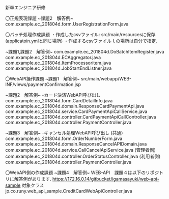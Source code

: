 新卒エンジニア研修

〇正規表現課題
~課題2　解答例~
com.example.ec_201804d.form.UserRegistrationForm.java

〇バッチ処理作成課題
・作成したcsvファイル: src/main/resourcesに保存.(applicatoin.ymlと同じ場所)
・作成するcsvファイルｌの場所は自分で指定.

~課題1,課題2　解答例~
com.example.ec_201804d.DoBatchItemRegister.java
com.example.ec_201804d.ECAggregator.java
com.example.ec_201804d.ItemProcessoritem.java
com.example.ec_201804d.JobStartEndListner.java

〇WebAPI操作課題
~課題1　解答例~
src/main/webapp/WEB-INF/views/paymentConfirmation.jsp

~課題2　解答例~
-カード決済WebAPI呼び出し
com.example.ec_201804d.form.CardDetailInfo.java
com.example.ec_201804d.domain.ResponseCardPaymentApi.java
com.example.ec_201804d.service.CardPaymentApiCallService.java
com.example.ec_201804d.controller.CardPaymentApiCallController.java
com.example.ec_201804d.controller.PaymentController.java

~課題3　解答例~
-キャンセル処理WebAPI呼び出し
(共通)
com.example.ec_201804d.form.OrderNumberForm.java
com.example.ec_201804d.domain.ResponseCancelAPIDomain.java
com.example.ec_201804d.service.CallCancelApiService.java
(管理者側)
com.example.ec_201804d.controller.OrderStatusController.java
(利用者側)
com.example.ec_201804d.controller.PaymentController.java

〇WebAPI側の作成課題
~課題4　解答例~
WEB-API　課題４は以下のリポジトリに解答例があります.
 https://172.16.0.14/gitbucket/igamasayuki/web-api-sample
 対象クラス
 jp.co.runy.web_api_sample.CreditCardWebApiController.java